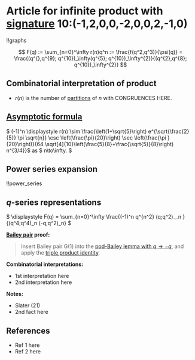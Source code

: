 # Article for infinite product with [signature](../product_signature.html) 10:(-1,2,0,0,-2,0,0,2,-1,0)

!!graphs

$$ F(q) := \sum_{n=0}^\infty r(n)q^n := \frac{f(q^2,q^3)}{\psi(q)} = \frac{(q^{},q^{9}; q^{10})_\infty(q^{5}; q^{10})_\infty^{2}}{(q^{2},q^{8}; q^{10})_\infty^{2}} $$

## Combinatorial interpretation of product

- $r(n)$ is the number of [partitions](../partitions.html#integer_partitions) of $n$ with CONGRUENCES HERE.

## [Asymptotic formula](../asymptotics.html)

$ (-1)^n \displaystyle r(n) \sim \frac{\left(1+\sqrt{5}\right) e^{\sqrt{\frac{2}{5}} \pi  \sqrt{n}} \csc \left(\frac{\pi}{20}\right) \sec \left(\frac{\pi }{20}\right)}{64 \sqrt[4]{10}\left(\frac{5}{8}+\frac{\sqrt{5}}{8}\right) n^{3/4}}$ as $ n\to\infty. $

## Power series expansion

!!power_series

## $q$-series representations

$ \displaystyle F(q) = \sum_{n=0}^\infty \frac{(-1)^n q^{n^2} (q;q^2)__n }{(q^4;q^4)_n (-q;q^2)_n} $

**[Bailey pair](../Bailey_pairs.html) proof:**
> Insert Bailey pair G(1) into the [pod-Bailey lemma with $q\to -q$](../Bailey_pairs.html#pod_Bailey_lemma), and apply the [triple product identity](../q-series.html#triple_product).

**Combinatorial interpretations:**
- 1st interpretation here
- 2nd interpretation here
    
**Notes:**
- Slater (21)
- 2nd fact here

    
## References
- Ref 1 here
- Ref 2 here

